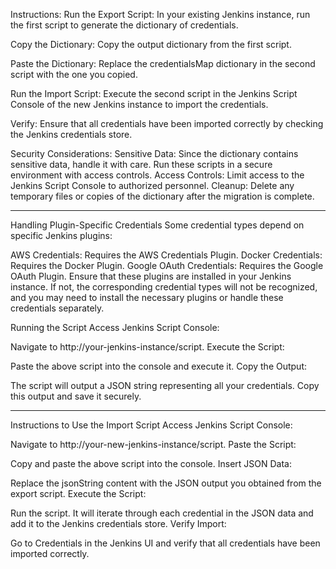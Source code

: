 Instructions:
Run the Export Script: In your existing Jenkins instance, run the first script to generate the dictionary of credentials.

Copy the Dictionary: Copy the output dictionary from the first script.

Paste the Dictionary: Replace the credentialsMap dictionary in the second script with the one you copied.

Run the Import Script: Execute the second script in the Jenkins Script Console of the new Jenkins instance to import the credentials.

Verify: Ensure that all credentials have been imported correctly by checking the Jenkins credentials store.

Security Considerations:
Sensitive Data: Since the dictionary contains sensitive data, handle it with care. Run these scripts in a secure environment with access controls.
Access Controls: Limit access to the Jenkins Script Console to authorized personnel.
Cleanup: Delete any temporary files or copies of the dictionary after the migration is complete.


----------------

Handling Plugin-Specific Credentials
Some credential types depend on specific Jenkins plugins:

AWS Credentials: Requires the AWS Credentials Plugin.
Docker Credentials: Requires the Docker Plugin.
Google OAuth Credentials: Requires the Google OAuth Plugin.
Ensure that these plugins are installed in your Jenkins instance. If not, the corresponding credential types will not be recognized, and you may need to install the necessary plugins or handle these credentials separately.

Running the Script
Access Jenkins Script Console:

Navigate to http://your-jenkins-instance/script.
Execute the Script:

Paste the above script into the console and execute it.
Copy the Output:

The script will output a JSON string representing all your credentials. Copy this output and save it securely.

---------------------
Instructions to Use the Import Script
Access Jenkins Script Console:

Navigate to http://your-new-jenkins-instance/script.
Paste the Script:

Copy and paste the above script into the console.
Insert JSON Data:

Replace the jsonString content with the JSON output you obtained from the export script.
Execute the Script:

Run the script. It will iterate through each credential in the JSON data and add it to the Jenkins credentials store.
Verify Import:

Go to Credentials in the Jenkins UI and verify that all credentials have been imported correctly.

